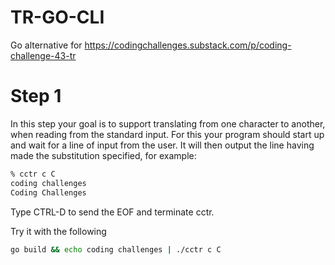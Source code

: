 # TR-GO-CLI
Go alternative for https://codingchallenges.substack.com/p/coding-challenge-43-tr

# Step 1
In this step your goal is to support translating from one character to another, when reading from the standard input. For this your program should start up and wait for a line of input from the user. It will then output the line having made the substitution specified, for example:

```bash
% cctr c C
coding challenges
Coding Challenges
```

Type CTRL-D to send the EOF and terminate cctr.

Try it with the following
```bash
go build && echo coding challenges | ./cctr c C
```